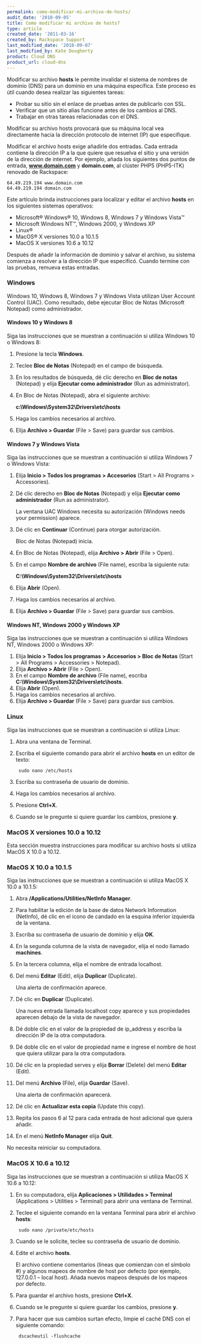 ```yaml
---
permalink: como-modificar-mi-archivo-de-hosts/
audit_date: '2018-09-05'
title: Como modificar mi archivo de hosts?
type: article
created_date: '2011-03-16'
created_by: Rackspace Support
last_modified_date: '2018-09-07'
last_modified_by: Kate Dougherty
product: Cloud DNS
product_url: cloud-dns
---
```


Modificar su archivo **hosts** le permite invalidar el sistema de nombres de
dominio (DNS) para un dominio en una máquina específica. Este proceso es útil
cuando desea realizar las siguientes tareas:

- Probar su sitio sin el enlace de pruebas antes de publicarlo con SSL.
- Verificar que un sitio alias funcione antes de los cambios al DNS.
- Trabajar en otras tareas relacionadas con el DNS.

Modificar su archivo hosts provocará que su máquina local vea directamente
hacia la dirección protocolo de internet (IP) que especifique.

Modificar el archivo hosts exige añadirle dos entradas. Cada entrada contiene
la dirección IP a la que quiere que resuelva el sitio y una versión de la
dirección de internet. Por ejemplo, añada los siguientes dos puntos de
entrada, **www.domain.com** y **domain.com**, al clúster PHP5 (PHP5-ITK)
renovado de Rackspace:

    64.49.219.194 www.domain.com
    64.49.219.194 domain.com

Este artículo brinda instrucciones para localizar y editar el archivo
**hosts** en los siguientes sistemas operativos:

- Microsoft&reg; Windows&reg; 10, Windows 8, Windows 7 y Windows Vista&trade;
- Microsoft Windows NT&trade;, Windows 2000, y Windows XP
- Linux&reg;
- MacOS&reg; X versiones 10.0 a 10.1.5
- MacOS X versiones 10.6 a 10.12

Después de añadir la información de dominio y salvar el archivo, su sistema
comienza a resolver a la dirección IP que especificó. Cuando termine con las
pruebas, remueva estas entradas.

### Windows

Windows 10, Windows 8, Windows 7 y Windows Vista utilizan User Account Control
(UAC). Como resultado, debe ejecutar Bloc de Notas (Microsoft Notepad) como
administrador.


#### Windows 10 y Windows 8

Siga las instrucciones que se muestran a continuación si utiliza Windows 10 o
Windows 8:

1. Presione la tecla **Windows**.
2. Teclee **Bloc de Notas** (Notepad) en el campo de búsqueda.
3. En los resultados de búsqueda, dé clic derecho en **Bloc de
   notas** (Notepad) y elija **Ejecutar como administrador** (Run as
   administrator).
4. En Bloc de Notas (Notepad), abra el siguiente archivo:

    **c:\Windows\System32\Drivers\etc\hosts**
5. Haga los cambios necesarios al archivo.
6. Elija **Archivo > Guardar** (File > Save) para guardar sus cambios.

#### Windows 7 y Windows Vista

Siga las instrucciones que se muestran a continuación si utiliza Windows 7 o
Windows Vista:

1. Elija **Inicio > Todos los programas > Accesorios**
   (Start > All Programs > Accessories).
2. Dé clic derecho en **Bloc de Notas** (Notepad) y elija **Ejecutar como
   administrador** (Run as administrator).

     La ventana UAC Windows necesita su autorización (Windows needs your
     permission) aparece.
3. Dé clic en **Continuar** (Continue) para otorgar autorización.

    Bloc de Notas (Notepad) inicia.
4. En Bloc de Notas (Notepad), elija **Archivo > Abrir** (File > Open).
5. En el campo **Nombre de archivo** (File name), escriba la siguiente ruta:

    **C:\Windows\System32\Drivers\etc\hosts**
6. Elija **Abrir** (Open).
7. Haga los cambios necesarios al archivo.
8. Elija **Archivo > Guardar** (File > Save) para guardar sus cambios.

#### Windows NT, Windows 2000 y Windows XP

Siga las instrucciones que se muestran a continuación si utiliza Windows NT,
Windows 2000 o Windows XP:

1. Elija **Inicio > Todos los programas > Accesorios > Bloc de Notas**
   (Start > All Programs > Accessories > Notepad).
2. Elija **Archivo > Abrir** (File > Open).
3. En el campo **Nombre de archivo** (File name), escriba
   **C:\Windows\System32\Drivers\etc\hosts**.
4. Elija **Abrir** (Open).
5. Haga los cambios necesarios al archivo.
6. Elija **Archivo > Guardar** (File > Save) para guardar sus cambios.

### Linux

Siga las instrucciones que se muestran a continuación si utiliza Linux:

1. Abra una ventana de Terminal.
2. Escriba el siguiente comando para abrir el archivo **hosts** en un editor de
   texto:

        sudo nano /etc/hosts

3. Escriba su contraseña de usuario de dominio.
4. Haga los cambios necesarios al archivo.
5. Presione **Ctrl+X**.
6. Cuando se le pregunte si quiere guardar los cambios, presione **y**.

### MacOS X versiones 10.0 a 10.12

Esta sección muestra instrucciones para modificar su archivo hosts si utiliza
MacOS X 10.0 a 10.12.

### MacOS X 10.0 a 10.1.5

Siga las instrucciones que se muestran a continuación si utiliza MacOS X 10.0
a 10.1.5:

1. Abra **/Applications/Utilities/NetInfo Manager**.
2. Para habilitar la edición de la base de datos Network Information
   (NetInfo), dé clic en el icono de candado en la esquina inferior izquierda
   de la ventana.
3. Escriba su contraseña de usuario de dominio y elija **OK**.
4. En la segunda columna de la vista de navegador, elija el nodo llamado
   **machines**.
5. En la tercera columna, elija el nombre de entrada localhost.
6. Del menú **Editar** (Edit), elija **Duplicar** (Duplicate).

    Una alerta de confirmación aparece.
7. Dé clic en **Duplicar** (Duplicate).

    Una nueva entrada llamada localhost copy aparece y sus propiedades
    aparecen debajo de la vista de navegador.
8. Dé doble clic en el valor de la propiedad de ip_address y escriba la
   dirección IP de la otra computadora.
9. Dé doble clic en el valor de propiedad name e ingrese el nombre de host que
   quiera utilizar para la otra computadora.
10.	Dé clic en la propiedad serves y elija **Borrar** (Delete) del menú
    **Editar** (Edit).
11.	Del menú **Archivo** (File), elija **Guardar** (Save).

     Una alerta de confirmación aparecerá.
12.	Dé clic en **Actualizar esta copia** (Update this copy).
13.	Repita los pasos 6 al 12 para cada entrada de host adicional que quiera
    añadir.
14.	En el menú **NetInfo Manager** elija **Quit**.

No necesita reiniciar su computadora.

### MacOS X 10.6 a 10.12

Siga las instrucciones que se muestran a continuación si utiliza MacOS X 10.6
a 10.12:

1. En su computadora, elija **Aplicaciones > Utilidades > Terminal**
   (Applications > Utilities > Terminal) para abrir una ventana de Terminal.
2. Teclee el siguiente comando en la ventana Terminal para abrir el archivo
   **hosts**:

        sudo nano /private/etc/hosts

3. Cuando se le solicite, teclee su contraseña de usuario de dominio.
4. Edite el archivo **hosts**.

    El archivo contiene comentarios (líneas que comienzan con el símbolo #) y
    algunos mapeos de nombre de host por defecto (por ejemplo, 127.0.0.1 –
    local host). Añada nuevos mapeos después de los mapeos por defecto.
5. Para guardar el archivo hosts, presione **Ctrl+X**.
6. Cuando se le pregunte si quiere guardar los cambios, presione **y**.
7. Para hacer que sus cambios surtan efecto, limpie el caché DNS con el
   siguiente comando:

        dscacheutil -flushcache
